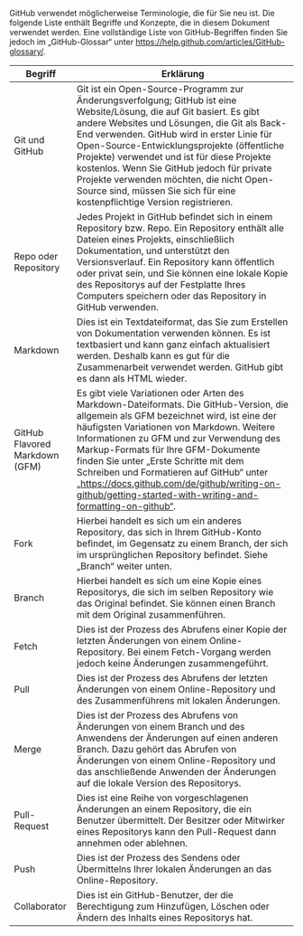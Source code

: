 ﻿GitHub verwendet möglicherweise Terminologie, die für Sie neu ist. Die folgende Liste enthält Begriffe und Konzepte, die in diesem Dokument verwendet werden. Eine vollständige Liste von GitHub-Begriffen finden Sie jedoch im „GitHub-Glossar“ unter <https://help.github.com/articles/GitHub-glossary/>. 

| Begriff | Erklärung |
| --- | --- |
| Git und GitHub | Git ist ein Open-Source-Programm zur Änderungsverfolgung; GitHub ist eine Website/Lösung, die auf Git basiert. Es gibt andere Websites und Lösungen, die Git als Back-End verwenden. GitHub wird in erster Linie für Open-Source-Entwicklungsprojekte (öffentliche Projekte) verwendet und ist für diese Projekte kostenlos. Wenn Sie GitHub jedoch für private Projekte verwenden möchten, die nicht Open-Source sind, müssen Sie sich für eine kostenpflichtige Version registrieren. |
| Repo oder Repository | Jedes Projekt in GitHub befindet sich in einem Repository bzw. Repo. Ein Repository enthält alle Dateien eines Projekts, einschließlich Dokumentation, und unterstützt den Versionsverlauf. Ein Repository kann öffentlich oder privat sein, und Sie können eine lokale Kopie des Repositorys auf der Festplatte Ihres Computers speichern oder das Repository in GitHub verwenden. |
| Markdown | Dies ist ein Textdateiformat, das Sie zum Erstellen von Dokumentation verwenden können. Es ist textbasiert und kann ganz einfach aktualisiert werden. Deshalb kann es gut für die Zusammenarbeit verwendet werden. GitHub gibt es dann als HTML wieder. |
| GitHub Flavored Markdown (GFM) | Es gibt viele Variationen oder Arten des Markdown-Dateiformats. Die GitHub-Version, die allgemein als GFM bezeichnet wird, ist eine der häufigsten Variationen von Markdown. Weitere Informationen zu GFM und zur Verwendung des Markup-Formats für Ihre GFM-Dokumente finden Sie unter „Erste Schritte mit dem Schreiben und Formatieren auf GitHub“ unter „https://docs.github.com/de/github/writing-on-github/getting-started-with-writing-and-formatting-on-github“. |
| Fork | Hierbei handelt es sich um ein anderes Repository, das sich in Ihrem GitHub-Konto befindet, im Gegensatz zu einem Branch, der sich im ursprünglichen Repository befindet. Siehe „Branch“ weiter unten. |
| Branch | Hierbei handelt es sich um eine Kopie eines Repositorys, die sich im selben Repository wie das Original befindet. Sie können einen Branch mit dem Original zusammenführen. |
| Fetch | Dies ist der Prozess des Abrufens einer Kopie der letzten Änderungen von einem Online-Repository. Bei einem Fetch-Vorgang werden jedoch keine Änderungen zusammengeführt. |
| Pull | Dies ist der Prozess des Abrufens der letzten Änderungen von einem Online-Repository und des Zusammenführens mit lokalen Änderungen. |
| Merge | Dies ist der Prozess des Abrufens von Änderungen von einem Branch und des Anwendens der Änderungen auf einen anderen Branch. Dazu gehört das Abrufen von Änderungen von einem Online-Repository und das anschließende Anwenden der Änderungen auf die lokale Version des Repositorys. |
| Pull-Request | Dies ist eine Reihe von vorgeschlagenen Änderungen an einem Repository, die ein Benutzer übermittelt. Der Besitzer oder Mitwirker eines Repositorys kann den Pull-Request dann annehmen oder ablehnen. |
| Push | Dies ist der Prozess des Sendens oder Übermittelns Ihrer lokalen Änderungen an das Online-Repository. |
| Collaborator | Dies ist ein GitHub-Benutzer, der die Berechtigung zum Hinzufügen, Löschen oder Ändern des Inhalts eines Repositorys hat. |
